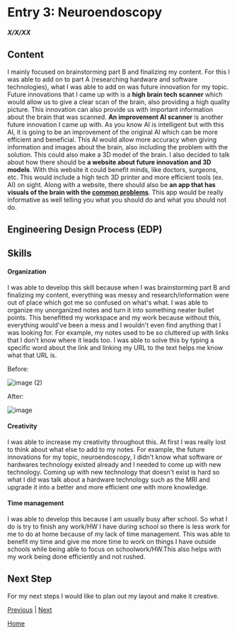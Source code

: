 # Entry 3: Neuroendoscopy
##### X/X/XX

## Content 
I mainly focused on brainstorming part B and finalizing my content. For this I was able to add on to part A (researching hardware and software technologies), what I was able to add on was future innovation for my topic. 
Future innovations that I came up with is a **high brain tech scanner** which would allow us to give a clear scan of the brain, also providing a high quality picture. This innovation can also provide us with important information about the brain that was scanned. **An improvement AI scanner** is another future innovation I came up with. As you know AI is intelligent but with this AI, it is going to be an improvement of the original AI which can be more efficient and beneficial. This AI would allow more accuracy when giving information and images about the brain, also including the problem with the solution. This could also make a 3D model of the brain. I also decided to talk about how there should be **a website about future innovation and 3D models**. With this website it could benefit minds, like doctors, surgeons, etc. This would include a high tech 3D printer 
and more efficient tools (ex. AI) on sight. Along with a website, there should also be **an app that has visuals of the brain with the [common problems](https://www.healthline.com/health/brain-disorders)**. This app would be really informative as well telling you what you should do and what you should not do.

## Engineering Design Process (EDP)


## Skills 

#### Organization
I was able to develop this skill because when I was brainstorming part B and finalizing my content, everything was messy and research/information were out of place which got me so confused on what's what. I was able to organize my unorganized notes and turn it into something neater bullet points. This benefitted my workspace and my work because without this, everything would've been a mess and I wouldn't even find anything that I was looking for. For example, my notes used to be so cluttered up with links that I don't know where it leads too. I was able to solve this by typing a specific word about the link and linking my URL to the text helps me know what that URL is.

Before:

![image (2)](https://github.com/michellel7435/sep10-freedom-project/assets/146866515/efe4bb3b-4c75-4ef2-a29d-c930749d9ab5)

After:

![image](https://github.com/michellel7435/sep10-freedom-project/assets/146866515/d37d5695-32d1-48c6-8cfd-4c4f156c001b)




#### Creativity
I was able to increase my creativity throughout this. At first I was really lost to think about what else to add to my notes. For example, the future innovations for my topic, neuroendoscopy, I didn't know what software or hardwares technology existed already and I needed to come up with new technology. Coming up with new technology that doesn't exist is hard so what I did was talk about a hardware technology such as the MRI and upgrade it into a better and more efficient one with more knowledge.

#### Time management
I was able to develop this because I am usually busy after school. So what I do is try to finish any work/HW I have during school so there is less work for me to do at home because of my lack of time management. This was able to benefit my time and give me more time to work on things I have outside schools while being able to focus on schoolwork/HW.This also helps with my work being done efficiently and not rushed.

## Next Step
For my next steps I would like to plan out my layout and make it creative.



[Previous](entry02.md) | [Next](entry04.md)

[Home](../README.md)
